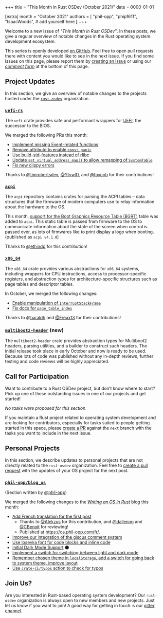 +++
title = "This Month in Rust OSDev (October 2021)"
date = 0000-01-01

[extra]
month = "October 2021"
authors = [
    "phil-opp",
    "phip1611",
    "IsaacWoods",
    # add yourself here
]
+++

Welcome to a new issue of _"This Month in Rust OSDev"_. In these posts, we give a regular overview of notable changes in the Rust operating system development ecosystem.

<!-- more -->

This series is openly developed [on GitHub](https://github.com/rust-osdev/homepage/). Feel free to open pull requests there with content you would like to see in the next issue. If you find some issues on this page, please report them by [creating an issue](https://github.com/rust-osdev/homepage/issues/new) or using our [_comment form_](#comment-form) at the bottom of this page.

<!--
    This is a draft for the upcoming "This Month in Rust OSDev (October 2021)" post.
    Feel free to create pull requests against the `next` branch to add your
    content here.
    Please take a look at the past posts on https://rust-osdev.com/ to see the
    general structure of these posts.
-->

## Project Updates

In this section, we give an overview of notable changes to the projects hosted under the [`rust-osdev`] organization.

[`rust-osdev`]: https://github.com/rust-osdev/about

### [`uefi-rs`](https://github.com/rust-osdev/uefi-rs)

The `uefi` crate provides safe and performant wrappers for [UEFI](https://en.wikipedia.org/wiki/Unified_Extensible_Firmware_Interface), the successor to the BIOS.

We merged the following PRs this month:

- [Implement missing Event-related functions](https://github.com/rust-osdev/uefi-rs/pull/293)
- [Remove attribute to enable `const_panic`](https://github.com/rust-osdev/uefi-rs/pull/296)
- [Use build-std-features instead of rlibc](https://github.com/rust-osdev/uefi-rs/pull/298)
- [Update `set_virtual_address_map()` to allow remapping of `SystemTable`](https://github.com/rust-osdev/uefi-rs/pull/301)
- [Fix new clippy errors](https://github.com/rust-osdev/uefi-rs/pull/304)

Thanks to [@timrobertsdev](https://github.com/timrobertsdev), [@YtvwlD](https://github.com/YtvwlD), and [@foxcob](https://github.com/foxcob) for their contributions!

### [`acpi`](https://github.com/rust-osdev/acpi)

The `acpi` repository contains crates for parsing the ACPI tables – data structures that the firmware of modern computers use to relay information about the hardware to the OS.

This month, [support for the Boot Graphics Resource Table (BGRT)](https://github.com/rust-osdev/acpi/pull/113) table was added to `acpi`. This static table is
passed from firmware to the OS to communicate information about the state of the screen when control is passed
over, as lots of firmwares like to print display a logo when booting. <span class="gray">(published as `acpi v4.1.0`)</span>

Thanks to [@ethindp](https://github.com/ethindp) for this contribution!

### [`x86_64`](https://github.com/rust-osdev/x86_64)

The `x86_64` crate provides various abstractions for `x86_64` systems, including wrappers for CPU instructions, access to processor-specific registers, and abstraction types for architecture-specific structures such as page tables and descriptor tables.

In October, we merged the following changes:

- [Enable manipulation of `InterruptStackFrame`](https://github.com/rust-osdev/x86_64/pull/312)
- [Fix docs for `page_table_index`](https://github.com/rust-osdev/x86_64/pull/318)

Thanks to [@haraldh](https://github.com/haraldh) and [@Freax13](https://github.com/Freax13) for their contributions!

### [`multiboot2-header`](https://github.com/rust-osdev/multiboot2) (**new**)

The `multiboot2-header` crate provides abstraction types for Multiboot2 headers,
parsing utilities, and a builder to construct such headers. The initial release took
place in early October and now is ready to be used. Because lots of code was published
without any in-depth reviews, further testing and code reviews will be highly appreciated.

## Call for Participation

Want to contribute to a Rust OSDev project, but don't know where to start? Pick up one of these outstanding
issues in one of our projects and get started!

<!--
Please use the following template for adding items:
- [(`repo_name`) Issue Description](https://example.com/link-to-issue)
-->

<span class="gray">

_No tasks were proposed for this section._

</span>

If you maintain a Rust project related to operating system development and are looking for contributors, especially for tasks suited to people getting started in this space, please [create a PR](https://github.com/rust-osdev/homepage/pulls) against the `next` branch with the tasks you want to include in the next issue.

## Personal Projects

In this section, we describe updates to personal projects that are not directly related to the `rust-osdev` organization. Feel free to [create a pull request](https://github.com/rust-osdev/homepage/pulls) with the updates of your OS project for the next post.

### [`phil-opp/blog_os`](https://github.com/phil-opp/blog_os)

<span class="gray">(Section written by [@phil-opp](https://github.com/phil-opp))</span>

We merged the following changes to the [_Writing an OS in Rust_](https://os.phil-opp.com/) blog this month:

- [Add French translation for the first post](https://github.com/phil-opp/blog_os/pull/1053)
  - Thanks to [@Alekzus](https://github.com/Alekzus) for this contribution, and [@dallenng](https://github.com/dallenng) and [@CBenoit](https://github.com/CBenoit) for reviewing!
  - Published at <https://os.phil-opp.com/fr/>.
- [Improve our integration of the giscus comment system](https://github.com/phil-opp/blog_os/pull/1054)
- [Use Iosevka font for code blocks and inline code](https://github.com/phil-opp/blog_os/pull/1056)
- [Initial Dark Mode Support](https://github.com/phil-opp/blog_os/pull/1057) 🌑
- [Implement a switch for switching between light and dark mode](https://github.com/phil-opp/blog_os/pull/1058)
- [Remember chosen theme in `localStorage`, add a switch for going back to system theme, improve layout](https://github.com/phil-opp/blog_os/pull/1059)
- [Use `crate-ci/typos` action to check for typos](https://github.com/phil-opp/blog_os/pull/1060)

## Join Us?

Are you interested in Rust-based operating system development? Our `rust-osdev` organization is always open to new members and new projects. Just let us know if you want to join! A good way for getting in touch is our [gitter channel](https://gitter.im/rust-osdev/Lobby).


<!--
TODO: Update publication date
-->
